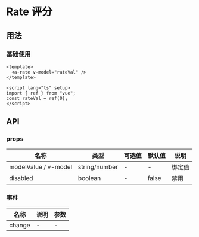 # Rate 评分

## 用法

### 基础使用

<a-rate v-model="rate" />

```vue
<template>
  <a-rate v-model="rateVal" />
</template>

<script lang="ts" setup>
import { ref } from "vue";
const rateVal = ref(0);
</script>
```

## API

### props

| 名称                 | 类型          | 可选值 | 默认值 | 说明   |
| -------------------- | ------------- | ------ | ------ | ------ |
| modelValue / v-model | string/number | -      | -      | 绑定值 |
| disabled             | boolean       | -      | false  | 禁用   |

### 事件

| 名称   | 说明 | 参数 |
| ------ | ---- | ---- |
| change | -    | -    |
